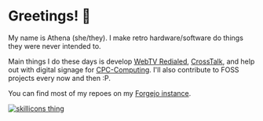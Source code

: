 # Greetings! 👋
My name is Athena (she/they). I make retro hardware/software do things they were never intended to.

Main things I do these days is develop [WebTV Redialed](https://webtv.zone), [CrossTalk](https://crosstalkim.xyz), and help out with digital signage for [CPC-Computing](https://github.com/CPC-Computing). I'll also contribute to FOSS projects every now and then :P.

You can find most of my repoes on my [Forgejo instance](https://git.hiden.cc/explore/).

[![skillicons thing](https://skillicons.dev/icons?i=c,cpp,cs,python,rust,go,java,nodejs,js,html,css,bootstrap,git,linux,vim)](https://skillicons.dev)
